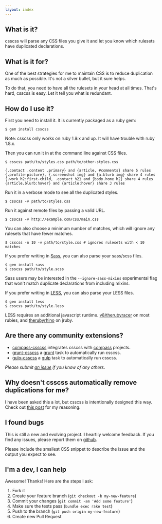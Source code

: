 ```yaml
---
layout: index
---
```


## What is it? ##

csscss will parse any CSS files you give it and let you know which
rulesets have duplicated declarations.

## What is it for? ##

One of the best strategies for me to maintain CSS is to reduce
duplication as much as possible. It's not a silver bullet, but it sure
helps.

To do that, you need to have all the rulesets in your head at all times.
That's hard, csscss is easy. Let it tell you what is redundant.

## How do I use it? ##

First you need to install it. It is currently packaged as a ruby gem:

    $ gem install csscss

Note: csscss only works on ruby 1.9.x and up. It will have trouble with ruby 1.8.x.

Then you can run it in at the command line against CSS files.

    $ csscss path/to/styles.css path/to/other-styles.css

    {.contact .content .primary} and {article, #comments} share 5 rules
    {.profile-picture}, {.screenshot img} and {a.blurb img} share 4 rules
    {.work h2:first-child, .contact h2} and {body.home h2} share 4 rules
    {article.blurb:hover} and {article:hover} share 3 rules

Run it in a verbose mode to see all the duplicated styles.

    $ csscss -v path/to/styles.css

Run it against remote files by passing a valid URL.

    $ csscss -v http://example.com/css/main.css

You can also choose a minimum number of matches, which will ignore any
rulesets that have fewer matches.

    $ csscss -n 10 -v path/to/style.css # ignores rulesets with < 10 matches

If you prefer writing in [Sass](http://sass-lang.com/), you can also parse your sass/scss files.

    $ gem install sass
    $ csscss path/to/style.scss

Sass users may be interested in the `--ignore-sass-mixins`
experimental flag that won't match duplicate declarations from including mixins.

If you prefer writing in [LESS](http://lesscss.org/), you can also parse your LESS files.

    $ gem install less
    $ csscss path/to/style.less

LESS requires an additional javascript runtime.
[v8/therubyracer](https://rubygems.org/gems/therubyracer) on most
rubies, and [therubyrhino](https://rubygems.org/gems/therubyrhino) on
jruby.

## Are there any community extensions? ##

* [compass-csscss](https://github.com/Comcast/compass-csscss) integrates csscss with [compass](http://compass-style.org/) projects.
* [grunt-csscss](https://github.com/peterkeating/grunt-csscss) a [grunt](http://gruntjs.com/) task to automatically run csscss.
* [gulp-csscss](https://www.npmjs.org/package/gulp-csscss/) a [gulp](http://gulpjs.com/) task to automatically run csscss.

_Please submit [an issue](https://github.com/zmoazeni/csscss/issues/new) if you know of any others._

## Why doesn't csscss automatically remove duplications for me? ##

I have been asked this a lot, but csscss is intentionally designed this
way. Check out [this
post](https://connectionrequired.com/blog/2013/04/why-csscss-doesnt-remove-duplication-for-you)
for my reasoning.

## I found bugs ##

This is still a new and evolving project. I heartily welcome feedback.
If you find any issues, please report them on
[github](https://github.com/zmoazeni/csscss/issues).

Please include the smallest CSS snippet to describe the issue and the
output you expect to see.

## I'm a dev, I can help ##

Awesome! Thanks! Here are the steps I ask:

1. Fork it
2. Create your feature branch (`git checkout -b my-new-feature`)
3. Commit your changes (`git commit -am 'Add some feature'`)
4. Make sure the tests pass (`bundle exec rake test`)
5. Push to the branch (`git push origin my-new-feature`)
6. Create new Pull Request
